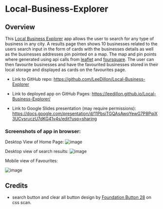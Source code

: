 # Local-Business-Explorer

## Overview
 
This [Local Business Explorer](https://leedillon.github.io/Local-Business-Explorer) app allows the user to search for any type of business in any city. A results page then shows 10 businesses related to the users search input in the form of cards with the businesses details as well as the businesses addresses pin pointed on a map. The map and pin points where generated using api calls from [leaflet](https://leafletjs.com/) and [foursquare](https://location.foursquare.com/developer/). The user can then favourite businesses and have the favourited businesses stored in their local storage and displayed as cards on the favourites page. 



* Link to GitHub repo: https://github.com/LeeDillon/Local-Business-Explorer

* Link to deployed app on GitHub Pages: https://leedillon.github.io/Local-Business-Explorer/

* Link to Google Slides presentation (may require permissions): https://docs.google.com/presentation/d/11PbsiTGQAsAwqYewG7P8PqiX3UCvsruczU7dKG41v4s/edit?usp=sharing


### Screenshots of app in browser:
Desktop View of Home Page:
![image](https://user-images.githubusercontent.com/86656625/219610000-a6afc5f5-2f75-456d-8cff-cff605bac5cc.png)

Desktop view of search results:
![image](https://user-images.githubusercontent.com/86656625/219641080-327abb09-dea8-46c4-9b2f-b1899bee5227.png)

Mobile view of Favourites:

![image](https://user-images.githubusercontent.com/86656625/219609460-1f2d49d6-6c0d-4e12-901f-832f88194787.png)

## Credits 

- search button and clear all button design by [Foundation Button 28](https://getcssscan.com/css-buttons-examples) on css scan.

